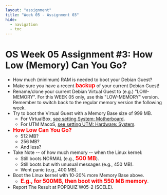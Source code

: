 ```yaml
---
layout: "assignment"
title: "Week 05 - Assignment 03"
hide:
  - navigation
  - toc
---
```


# OS Week 05 Assignment #3: How Low (Memory) Can You Go?

* How much (minimum) RAM is needed to boot your Debian Guest?
* Make sure you have a recent 
  <span style="color:red; font-weight:bold; font-size:larger;">backup</span>
  of your current Debian Guest!
* Rename/clone your current Debian Virtual Guest to (e.g.) "LOW-MEMORY".
  For this WEEK 05 only, use this "LOW-MEMORY" version. 
  Remember to switch back to the regular memory version the following week.
* Try to boot the Virtual Guest with a Memory Base size of 999 MB.
    * For VirtualBox, [see setting System: Motherboard](https://doit.vlsm.org/013.html#idx021).
    * For UTM MacoS, [see setting UTM: Hardware: System](https://doit.vlsm.org/009.html#idx005).
* <span style="color:red; font-weight:bold; font-size:larger;">How Low Can You Go?</span>
    * 512 MB?
    * 256 MB?
    * And less?
* Take Note -- of how much memory -- when the Linux kernel:
    * Still boots NORMAL (e.g., <span style="color:red; font-weight:bold; font-size:larger;">500 MB</span>).
    * Still boots but with unusual messages (e.g., 450 MB).
    * Went panic (e.g., 400 MB).
* Boot the Linux kernel with 10-20% more Memory Base above.
    * <span style="color:red; font-weight:bold; font-size:larger;">E.g., for 500MB, then boot with 550 MB memory</span>.
* Report The Result at POPQUIZ W05-2 (SCELE).